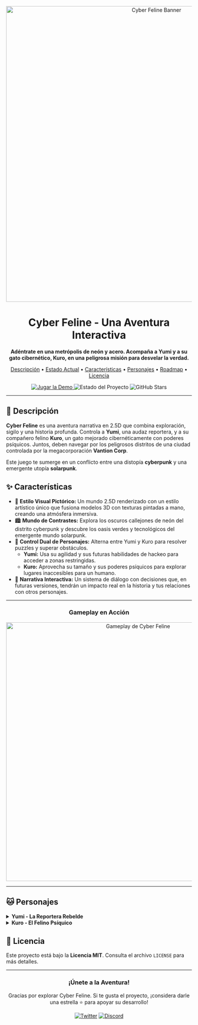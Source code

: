 <div align="center">
  <img src="https://i.imgur.com/TuImagenDeBanner.gif" alt="Cyber Feline Banner" width="800"/>
  <h1>Cyber Feline - Una Aventura Interactiva</h1>
  <p>
    <strong>Adéntrate en una metrópolis de neón y acero. Acompaña a Yumi y a su gato cibernético, Kuro, en una peligrosa misión para desvelar la verdad.</strong>
  </p>
  <p>
    <a href="#-descripción">Descripción</a> •
    <a href="#-estado-actual">Estado Actual</a> •
    <a href="#-características">Características</a> •
    <a href="#-personajes">Personajes</a> •
    <a href="#-hoja-de-ruta-roadmap">Roadmap</a> •
    <a href="#-licencia">Licencia</a>
  </p>
  
  <p>
    <a href="https://game-cyberfeline.lovable.app/">
      <img src="https://img.shields.io/badge/Jugar_la_Demo-Online-brightgreen?style=for-the-badge&logo=itch.io" alt="Jugar la Demo">
    </a>
    <img src="https://img.shields.io/badge/Estado-Prototipo-blueviolet?style=for-the-badge" alt="Estado del Proyecto">
    <img src="https://img.shields.io/github/stars/TU_USUARIO/TU_REPO?style=for-the-badge&logo=github" alt="GitHub Stars">
  </p>
</div>

---

## 📖 Descripción

**Cyber Feline** es una aventura narrativa en 2.5D que combina exploración, sigilo y una historia profunda. Controla a **Yumi**, una audaz reportera, y a su compañero felino **Kuro**, un gato mejorado cibernéticamente con poderes psíquicos. Juntos, deben navegar por los peligrosos distritos de una ciudad controlada por la megacorporación **Vantion Corp**.

Este juego te sumerge en un conflicto entre una distopía **cyberpunk** y una emergente utopía **solarpunk**.


## ✨ Características

-   🎨 **Estilo Visual Pictórico:** Un mundo 2.5D renderizado con un estilo artístico único que fusiona modelos 3D con texturas pintadas a mano, creando una atmósfera inmersiva.
-   🏙️ **Mundo de Contrastes:** Explora los oscuros callejones de neón del distrito cyberpunk y descubre los oasis verdes y tecnológicos del emergente mundo solarpunk.
-   👥 **Control Dual de Personajes:** Alterna entre Yumi y Kuro para resolver puzzles y superar obstáculos.
    -   **Yumi:** Usa su agilidad y sus futuras habilidades de hackeo para acceder a zonas restringidas.
    -   **Kuro:** Aprovecha su tamaño y sus poderes psíquicos para explorar lugares inaccesibles para un humano.
-   💬 **Narrativa Interactiva:** Un sistema de diálogo con decisiones que, en futuras versiones, tendrán un impacto real en la historia y tus relaciones con otros personajes.

---
<div align="center">
    <h3>Gameplay en Acción</h3>
    <img src="https://i.imgur.com/TuGifDeGameplay.gif" alt="Gameplay de Cyber Feline" width="700"/>
</div>

---

## 🐱 Personajes

<details>
  <summary><strong>Yumi - La Reportera Rebelde</strong></summary>
  
  > *"No voy a detenerme hasta que todos sepan la verdad."*
  
  - **Rol:** Protagonista principal, reportera de investigación.
  - **Habilidades:**
    -   `Sigilo y Agilidad`: Se mueve sin ser detectada y supera obstáculos físicos.
    -   `Hackeo (próximamente)`: Manipulará terminales, drones y sistemas de seguridad.
</details>

<details>
  <summary><strong>Kuro - El Felino Psíquico</strong></summary>
  
  > *(Un suave ronroneo que parece resonar directamente en tu mente.)*

  - **Rol:** Compañero y explorador sigiloso.
  - **Habilidades:**
    -   `Exploración`: Accede a conductos de ventilación y áreas pequeñas.
    -   `Poderes Psíquicos (próximamente)`: Telequinesis para mover objetos, teletransportación a corta distancia y hackeo mental.
</details>


## 📄 Licencia

Este proyecto está bajo la **Licencia MIT**. Consulta el archivo `LICENSE` para más detalles.

---

<div align="center">
  <h3>¡Únete a la Aventura!</h3>
  <p>Gracias por explorar Cyber Feline. Si te gusta el proyecto, ¡considera darle una estrella ⭐ para apoyar su desarrollo!</p>
  
  <p>
    <a href="URL_DE_TU_TWITTER"><img src="https://img.shields.io/badge/Sigue_el_Desarrollo-Twitter-1DA1F2?style=for-the-badge&logo=twitter" alt="Twitter"></a>
    <a href="URL_DE_TU_DISCORD"><img src="https://img.shields.io/badge/Únete_a_la_Comunidad-Discord-7289DA?style=for-the-badge&logo=discord" alt="Discord"></a>
  </p>
</div>
